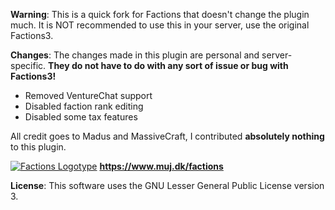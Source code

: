 **Warning**:
This is a quick fork for Factions that doesn't change the plugin much. It is NOT recommended to use this in your server, use the original Factions3.

**Changes**:
The changes made in this plugin are personal and server-specific. <b>They do not have to do with any sort of issue or bug with Factions3!</b><br />
- Removed VentureChat support<br />
- Disabled faction rank editing<br />
- Disabled some tax features<br />

All credit goes to Madus and MassiveCraft, I contributed <b>absolutely nothing</b> to this plugin.

<a href="https://www.muj.dk/factions">![Factions Logotype](http://muj.dk/FactionsBy.png)</a>
<b>https://www.muj.dk/factions</b>

**License**:
This software uses the GNU Lesser General Public License version 3.
